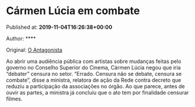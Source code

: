 
# Cármen Lúcia em combate

Published at: **2019-11-04T16:26:38+00:00**

Author: ****

Original: [O Antagonista](https://www.oantagonista.com/brasil/carmen-lucia-em-combate/)

Ao abrir uma audiência pública com artistas sobre mudanças feitas pelo governo no Conselho Superior do Cinema, Cármen Lúcia negou que iria “debater” censura no setor.
“Errado. Censura não se debate, censura se combate”, disse a ministra, relatora de ação da Rede contra decreto que reduziu a participação da associações no órgão.
Ao que parece, antes de ouvir as partes, a ministra já concluiu que o ato tem por finalidade censurar filmes.
